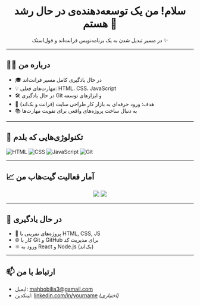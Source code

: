 <h1 align="center">سلام! من یک توسعه‌دهنده‌ی در حال رشد هستم 🚀</h1>
<p align="center">در مسیر تبدیل شدن به یک برنامه‌نویس فرانت‌اند و فول‌استک ✨</p>

---

## 👨‍💻 درباره من

- 🎓 در حال یادگیری کامل مسیر فرانت‌اند
- 💡 مهارت‌های فعلی: HTML، CSS، JavaScript
- 🛠️ در حال یادگیری Git و ابزارهای توسعه
- 🎯 هدف: ورود حرفه‌ای به بازار کار طراحی سایت (فرانت و بک‌اند)
- 📚 به دنبال ساخت پروژه‌های واقعی برای تقویت مهارت‌ها

---

## 🧰 تکنولوژی‌هایی که بلدم

![HTML](https://img.shields.io/badge/HTML5-E34F26?style=for-the-badge&logo=html5&logoColor=white)
![CSS](https://img.shields.io/badge/CSS3-1572B6?style=for-the-badge&logo=css3&logoColor=white)
![JavaScript](https://img.shields.io/badge/JavaScript-F7DF1E?style=for-the-badge&logo=javascript&logoColor=black)
![Git](https://img.shields.io/badge/Git-F05032?style=for-the-badge&logo=git&logoColor=white)

---

## 📈 آمار فعالیت گیت‌هاب من

<p align="center">
  <img src="https://github-readme-stats.vercel.app/api?username=your-username&show_icons=true&theme=radical" />
  <img src="https://github-readme-stats.vercel.app/api/top-langs/?username=your-username&layout=compact&theme=radical" />
</p>

---

## 🚀 در حال یادگیری

- 🧱 پروژه‌های تمرینی با HTML, CSS, JS
- 🌐 کار با Git و GitHub برای مدیریت کد
- ⚛️ ورود به React و Node.js (بک‌اند)

---

## 📫 ارتباط با من

- ایمیل: mahbobilia3@gamail.com
- لینکدین: [linkedin.com/in/yourname](https://linkedin.com) *(اختیاری)*
